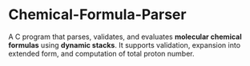 # Chemical-Formula-Parser
A C program that parses, validates, and evaluates **molecular chemical formulas** using **dynamic stacks**.   It supports validation, expansion into extended form, and computation of total proton number.

